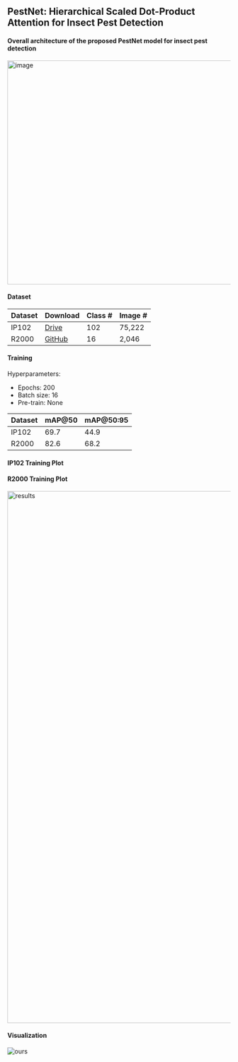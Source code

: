 ## PestNet: Hierarchical Scaled Dot-Product Attention for Insect Pest Detection

#### Overall architecture of the proposed PestNet model for insect pest detection
<img width="968" height="505" alt="image" src="https://github.com/user-attachments/assets/7a5517c3-4f62-479e-abb5-415f0ea958ee" />


#### Dataset
| Dataset | Download | Class # | Image # |
|---------|----------|---------|---------|
| IP102   | [Drive](https://drive.google.com/drive/folders/1svFSy2Da3cVMvekBwe13mzyx38XZ9xWo?usp=sharing)   | 102 | 75,222 |
| R2000   | [GitHub](https://github.com/awsomespark/R2000)        | 16  | 2,046  |

#### Training
Hyperparameters:
* Epochs: 200
* Batch size: 16
* Pre-train: None
  
| Dataset | mAP@50 | mAP@50:95 |
|---------|--------|----------|
| IP102   | 69.7   | 44.9     |
| R2000   | 82.6   | 68.2     |

#### IP102 Training Plot


#### R2000 Training Plot

<img width="2400" height="1200" alt="results" src="https://github.com/user-attachments/assets/50455831-9020-4f70-9d47-60b60ff36883" />

#### Visualization
![ours](https://github.com/user-attachments/assets/78cab0a6-a7c7-41cb-9c38-2d1000f725a4)
